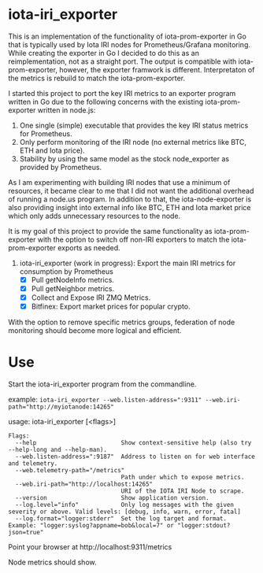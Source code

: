 # iota-iri_exporter

This is an implementation of the functionality of iota-prom-exporter in Go that is typically used by Iota IRI nodes for Prometheus/Grafana monitoring.
While creating the exporter in Go I decided to do this as an reimplementation, not as a straight port. The output is compatible with iota-prom-exporter, however, the exporter framwork is different. Interpretaton of the metrics is rebuild to match the iota-prom-exporter.

I started this project to port the key IRI metrics to an exporter program written in Go due to the following concerns with the existing iota-prom-exporter written in node.js:

1. One single (simple) executable that provides the key IRI status metrics for Prometheus. 
2. Only perform monitoring of the IRI node (no external metrics like BTC, ETH and Iota price).
3. Stability by using the same model as the stock node_exporter as provided by Prometheus.

As I am experimenting with building IRI nodes that use a minimum of resources, it became clear to me that I did not want the additional overhead of running a node.us program. In addition to that, the iota-node-exporter is also providing insight into external info like BTC, ETH and Iota market price which only adds unnecessary resources to the node.

It is my goal of this project to provide the same functionality as iota-prom-exporter with the option to switch off non-IRI exporters to match the iota-prom-exporter exports as needed.

1. iota-iri_exporter (work in progress): Export the main IRI metrics for consumption by Prometheus
	- [x] Pull getNodeInfo metrics.
	- [x] Pull getNeighbor metrics.
	- [x] Collect and Expose IRI ZMQ Metrics. 	
	- [x] Bitfinex: Export market prices for popular crypto.

With the option to remove specific metrics groups, federation of node monitoring should become more logical and efficient.  

# Use

Start the iota-iri_exporter program from the commandline.

example: `iota-iri_exporter --web.listen-address=":9311" --web.iri-path="http://myiotanode:14265"`

usage: iota-iri_exporter [\<flags\>]
```
Flags:
  --help                        Show context-sensitive help (also try --help-long and --help-man).
  --web.listen-address=":9187"  Address to listen on for web interface and telemetry.
  --web.telemetry-path="/metrics"  
                                Path under which to expose metrics.
  --web.iri-path="http://localhost:14265"  
                                URI of the IOTA IRI Node to scrape.
  --version                     Show application version.
  --log.level="info"            Only log messages with the given severity or above. Valid levels: [debug, info, warn, error, fatal]
  --log.format="logger:stderr"  Set the log target and format. Example: "logger:syslog?appname=bob&local=7" or "logger:stdout?json=true"
```


Point your browser at http://localhost:9311/metrics

Node metrics should show.
